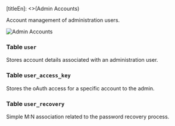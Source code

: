[titleEn]: <>(Admin Accounts)

Account management of administration users.

![Admin Accounts](./dist/erm-shopware-core-system-user.svg)


### Table `user`

Stores account details associated with an administration user.


### Table `user_access_key`

Stores the oAuth access for a specific account to the admin.


### Table `user_recovery`

Simple M:N association related to the password recovery process.


